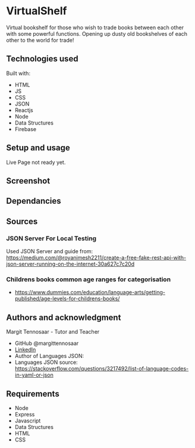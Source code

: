 # VirtualShelf

Virtual bookshelf for those who wish to trade books between each other with some powerful functions. Opening up dusty old bookshelves of each other to the world for trade!

## Technologies used

Built with:

- HTML
- JS
- CSS
- JSON
- Reactjs
- Node
- Data Structures
- Firebase

## Setup and usage

Live Page not ready yet.

## Screenshot

## Dependancies

## Sources

### JSON Server For Local Testing

Used JSON Server and guide from: https://medium.com/@royanimesh2211/create-a-free-fake-rest-api-with-json-server-running-on-the-internet-30a627c7c20d

### Childrens books common age ranges for categorisation

- https://www.dummies.com/education/language-arts/getting-published/age-levels-for-childrens-books/

## Authors and acknowledgment

Margit Tennosaar - Tutor and Teacher

- GitHub @margittennosaar
- [LinkedIn](https://www.linkedin.com/in/margittennosaar/)
- Author of Languages JSON:
- Languages JSON source: https://stackoverflow.com/questions/3217492/list-of-language-codes-in-yaml-or-json

## Requirements

- Node
- Express
- Javascript
- Data Structures
- HTML
- CSS
